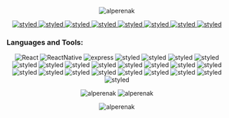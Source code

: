 <p align="center">
    <img src="https://komarev.com/ghpvc/?username=alperenak&label=Profile%20views&color=0e75b6&style=flat" alt="alperenak" /> 
</p>
<p align="center"> 
    <a href="mailto:alperenkaraguzel@gmail.com?subject=Write something...">
        <img src="https://img.shields.io/badge/Gmail-D14836?style=for-the-badge&logo=gmail&logoColor=white" alt="styled"/>
    </a>
     <a href="https://discord.gg/m54EHgjk">
        <img src="https://img.shields.io/badge/Discord-7289DA?style=for-the-badge&logo=discord&logoColor=white" alt="styled"/>
    </a>
     <a href="https://join.slack.com/t/newworkspace-c2i8013/shared_invite/zt-nx89d6ae-0Osf2mhcA39YoSwSQFb~ZA">
        <img src="https://img.shields.io/badge/Slack-4A154B?style=for-the-badge&logo=slack&logoColor=white" alt="styled"/>
    </a>
     <a href="https://www.instagram.com/alperenkaraguz/">
        <img src="https://img.shields.io/badge/Instagram-E4405F?style=for-the-badge&logo=instagram&logoColor=white" alt="styled"/>
    </a>
    <a href="https://twitter.com/alperenkaraguz">
        <img src="https://img.shields.io/badge/Twitter-1DA1F2?style=for-the-badge&logo=twitter&logoColor=white" alt="styled"/>
    </a>
    <a href="https://www.linkedin.com/in/alperenak/">
        <img src="https://img.shields.io/badge/LinkedIn-0077B5?style=for-the-badge&logo=linkedin&logoColor=white" alt="styled"/>
    </a>
    <a href="https://t.me/joinchat/VBeUgswuaCo3ZTFk">
        <img src="https://img.shields.io/badge/Telegram-2CA5E0?style=for-the-badge&logo=telegram&logoColor=white" alt="styled"/>
    </a>
    <a href="https://chat.whatsapp.com/FC2u8LRBxbMDnefGPtae2Yk">
        <img src="	https://img.shields.io/badge/WhatsApp-25D366?style=for-the-badge&logo=whatsapp&logoColor=white" alt="styled"/>
    </a>
    
    
</p>

<h3 align="left">Languages and Tools:</h3>
<p align="center">
    <img src="https://img.shields.io/badge/React-20232A?style=for-the-badge&logo=react&logoColor=61DAFB" alt="React"/>
    <img src="https://img.shields.io/badge/React_Native-20232A?style=for-the-badge&logo=react&logoColor=61DAFB" alt="ReactNative"/>
    <img src="https://img.shields.io/badge/Express.js-404D59?style=for-the-badge" alt="express"/>
    <img src="https://img.shields.io/badge/styled--components-DB7093?style=for-the-badge&logo=styled-components&logoColor=white" alt="styled"/>
    <img src="https://img.shields.io/badge/Sass-CC6699?style=for-the-badge&logo=sass&logoColor=white" alt="styled"/>
    <img src="https://img.shields.io/badge/CSS3-1572B6?style=for-the-badge&logo=css3&logoColor=white" alt="styled"/>
    <img src="https://img.shields.io/badge/HTML5-E34F26?style=for-the-badge&logo=html5&logoColor=white" alt="styled"/>
    <img src="https://img.shields.io/badge/JavaScript-323330?style=for-the-badge&logo=javascript&logoColor=F7DF1E" alt="styled"/>
    <img src="https://img.shields.io/badge/TypeScript-007ACC?style=for-the-badge&logo=typescript&logoColor=white" alt="styled"/>
    <img src="https://img.shields.io/badge/Markdown-000000?style=for-the-badge&logo=markdown&logoColor=white" alt="styled"/>
    <img src="https://img.shields.io/badge/Bootstrap-563D7C?style=for-the-badge&logo=bootstrap&logoColor=white" alt="styled"/>
    <img src="https://img.shields.io/badge/Material--UI-0081CB?style=for-the-badge&logo=material-ui&logoColor=white" alt="styled"/>
    <img src="https://img.shields.io/badge/React_Router-CA4245?style=for-the-badge&logo=react-router&logoColor=white" alt="styled"/>
    <img src="https://img.shields.io/badge/PostgreSQL-316192?style=for-the-badge&logo=postgresql&logoColor=white" alt="styled"/>
    <img src="https://img.shields.io/badge/MongoDB-4EA94B?style=for-the-badge&logo=mongodb&logoColor=white" alt="styled"/>
    <img src="https://img.shields.io/badge/Netlify-00C7B7?style=for-the-badge&logo=netlify&logoColor=white" alt="styled"/>
    <img src="https://img.shields.io/badge/Heroku-430098?style=for-the-badge&logo=heroku&logoColor=white" alt="styled"/>
    <img src="https://img.shields.io/badge/Microsoft_Azure-0089D6?style=for-the-badge&logo=microsoft-azure&logoColor=white" alt="styled"/>
    <img src="https://img.shields.io/badge/Google_Cloud-4285F4?style=for-the-badge&logo=google-cloud&logoColor=white" alt="styled"/>
    <img src="https://img.shields.io/badge/Node.js-43853D?style=for-the-badge&logo=node.js&logoColor=white" alt="styled"/>
    <img src="https://img.shields.io/badge/Redux-593D88?style=for-the-badge&logo=redux&logoColor=white" alt="styled"/>
    <img src="https://img.shields.io/badge/Material--UI-0081CB?style=for-the-badge&logo=material-ui&logoColor=white" alt="styled"/>
    <img src="https://img.shields.io/badge/GitHub-100000?style=for-the-badge&logo=github&logoColor=white" alt="styled"/>
    <img src="https://img.shields.io/badge/Tailwind_CSS-38B2AC?style=for-the-badge&logo=tailwind-css&logoColor=white" alt="styled"/>

 </p>

<p align='center'>
    <img  src="https://github-readme-stats.vercel.app/api/top-langs?username=alperenak&theme=radical&show_icons=true&locale=en&layout=compact" alt="alperenak" />
    <img  src="https://github-readme-stats.vercel.app/api?username=alperenak&hide=prs&theme=radical&custom_title=My%20Github%20Stats" alt="alperenak" />
</p>
<!-- [![My GitHub stats](https://github-readme-stats.vercel.app/api?username=alperenak&hide=prs&theme=radical&custom_title=My%20Github%20Stats)](https://github.com/anuraghazra/github-readme-stats) -->

<!-- <p style='display:flex;align-items-center;justify-content-center;width:100%'><img align="center" src="https://github-readme-streak-stats.herokuapp.com/?user=alperenak&theme=radical" alt="alperenak" /></p> -->
<div align='center'><img src="https://github-readme-streak-stats.herokuapp.com/?user=alperenak&theme=radical" alt="alperenak" /></div>
